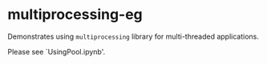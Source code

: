 # multiprocessing-eg
Demonstrates using `multiprocessing` library for multi-threaded applications.

Please see `UsingPool.ipynb'.
